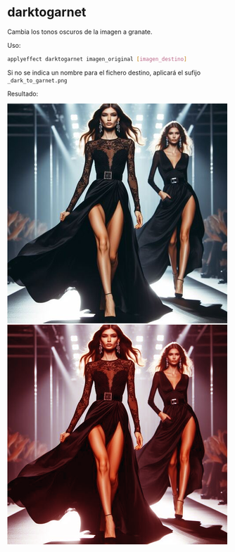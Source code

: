 # darktogarnet

Cambia los tonos oscuros de la imagen a granate.

Uso:

``` sh
applyeffect darktogarnet imagen_original [imagen_destino]
```

Si no se indica un nombre para el fichero destino, aplicará el sufijo `_dark_to_garnet.png`

Resultado:

![imagen original](../../images/image.jpg)
![darktogarnet](../../images/image_dark_to_garnet.png)
